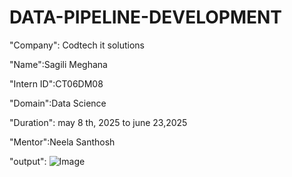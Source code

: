 # DATA-PIPELINE-DEVELOPMENT

"Company": Codtech it solutions

"Name":Sagili Meghana

"Intern ID":CT06DM08

"Domain":Data Science

"Duration": may 8 th, 2025 to june 23,2025

"Mentor":Neela Santhosh

"output": ![Image](https://github.com/user-attachments/assets/491566e8-98d1-44df-9302-3a4a2455ce00)
